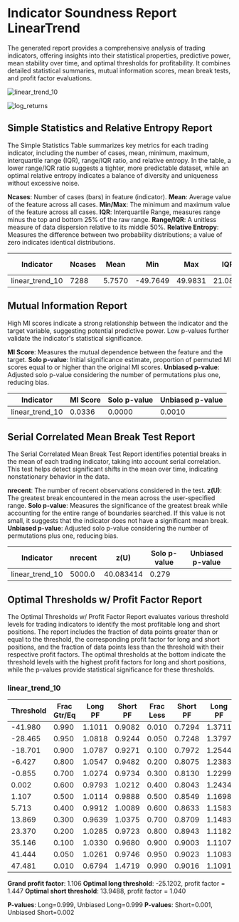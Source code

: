 # Indicator Soundness Report LinearTrend
The generated report provides a comprehensive analysis of trading indicators, offering insights into their statistical properties, predictive power, mean stability over time, and optimal thresholds for profitability. It combines detailed statistical summaries, mutual information scores, mean break tests, and profit factor evaluations.


![linear_trend_10](C:\Users\kannd\Documents\cyberBrain\IndicatorReports\LinearTrend\images\linear_trend_10.png)

![log_returns](C:\Users\kannd\Documents\cyberBrain\IndicatorReports\LinearTrend\images\log_returns.png)

## Simple Statistics and Relative Entropy Report

The Simple Statistics Table summarizes key metrics for each trading indicator, including the number of cases, mean, minimum, maximum, interquartile range (IQR), range/IQR ratio, and relative entropy. In the table, a lower range/IQR ratio suggests a tighter, more predictable dataset, while an optimal relative entropy indicates a balance of diversity and uniqueness without excessive noise.

**Ncases**: Number of cases (bars) in feature (indicator).
**Mean**: Average value of the feature across all cases.
**Min/Max**: The minimum and maximum value of the feature across all cases.
**IQR**: Interquartile Range, measures range minus the top and bottom 25% of the raw range.
**Range/IQR**: A unitless measure of data dispersion relative to its middle 50%.
**Relative Entropy**: Measures the difference between two probability distributions; a value of zero indicates identical distributions.

| Indicator           | Ncases | Mean           | Min            | Max            | IQR            | rnq/IQR        | Relative Entropy    |
|---------------------|--------|----------------|----------------|----------------|----------------|----------------|---------------------|
| linear_trend_10     | 7288   | 5.7570         | -49.7649       | 49.9831        | 21.0845        | 4.7309         | 0.8788              |
## Mutual Information Report

High MI scores indicate a strong relationship between the indicator and the target variable, suggesting potential predictive power. Low p-values further validate the indicator's statistical significance.

**MI Score**: Measures the mutual dependence between the feature and the target.
**Solo p-value**: Initial significance estimate, proportion of permuted MI scores equal to or higher than the original MI scores.
**Unbiased p-value**: Adjusted solo p-value considering the number of permutations plus one, reducing bias.

| Indicator           | MI Score            | Solo p-value        | Unbiased p-value    |
|---------------------|---------------------|---------------------|---------------------|
| linear_trend_10     | 0.0336              | 0.0000              | 0.0010              |

## Serial Correlated Mean Break Test Report

The Serial Correlated Mean Break Test Report identifies potential breaks in the mean of each trading indicator, taking into account serial correlation. This test helps detect significant shifts in the mean over time, indicating nonstationary behavior in the data.

**nrecent**: The number of recent observations considered in the test.
**z(U)**: The greatest break encountered in the mean across the user-specified range.
**Solo p-value**: Measures the significance of the greatest break while accounting for the entire range of boundaries searched. If this value is not small, it suggests that the indicator does not have a significant mean break.
**Unbiased p-value**: Adjusted solo p-value considering the number of permutations plus one, reducing bias.

| Indicator           | nrecent   | z(U)      | Solo p-value   | Unbiased p-value    |
|---------------------|-----------|-----------|----------------|---------------------|
| linear_trend_10     | 5000.0    | 40.083414 | 0.279          |                     |

## Optimal Thresholds w/ Profit Factor Report

The Optimal Thresholds w/ Profit Factor Report evaluates various threshold levels for trading indicators to identify the most profitable long and short positions. The report includes the fraction of data points greater than or equal to the threshold, the corresponding profit factor for long and short positions, and the fraction of data points less than the threshold with their respective profit factors. The optimal thresholds at the bottom indicate the threshold levels with the highest profit factors for long and short positions, while the p-values provide statistical significance for these thresholds.

### linear_trend_10

| Threshold | Frac Gtr/Eq | Long PF    | Short PF   | Frac Less | Short PF   | Long PF    |
|-----------|-------------|------------|------------|-----------|------------|------------|
|  -41.980 |      0.990 |       1.1011 |       0.9082 |         0.010 |       0.7294 |       1.3711 |
|  -28.465 |      0.950 |       1.0818 |       0.9244 |         0.050 |       0.7248 |       1.3797 |
|  -18.701 |      0.900 |       1.0787 |       0.9271 |         0.100 |       0.7972 |       1.2544 |
|   -6.427 |      0.800 |       1.0547 |       0.9482 |         0.200 |       0.8075 |       1.2383 |
|   -0.855 |      0.700 |       1.0274 |       0.9734 |         0.300 |       0.8130 |       1.2299 |
|    0.002 |      0.600 |       0.9793 |       1.0212 |         0.400 |       0.8043 |       1.2434 |
|    1.107 |      0.500 |       1.0114 |       0.9888 |         0.500 |       0.8549 |       1.1698 |
|    5.713 |      0.400 |       0.9912 |       1.0089 |         0.600 |       0.8633 |       1.1583 |
|   13.869 |      0.300 |       0.9639 |       1.0375 |         0.700 |       0.8709 |       1.1483 |
|   23.370 |      0.200 |       1.0285 |       0.9723 |         0.800 |       0.8943 |       1.1182 |
|   35.146 |      0.100 |       1.0330 |       0.9680 |         0.900 |       0.9003 |       1.1107 |
|   41.444 |      0.050 |       1.0261 |       0.9746 |         0.950 |       0.9023 |       1.1083 |
|   47.481 |      0.010 |       0.6794 |       1.4719 |         0.990 |       0.9016 |       1.1091 |

**Grand profit factor**: 1.106
**Optimal long threshold**: -25.1202, profit factor = 1.447
**Optimal short threshold**: 13.9488, profit factor = 1.040

**P-values**: Long=0.999, Unbiased Long=0.999
**P-values**: Short=0.001, Unbiased Short=0.002
